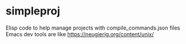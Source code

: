 # simpleproj
Elisp code to help manage projects with compile_commands.json files
Emacs dev tools are like https://neugierig.org/content/unix/
